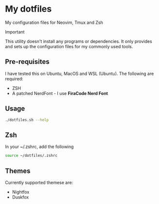 # My dotfiles 
My configuration files for Neovim, Tmux and Zsh

> [!IMPORTANT]  
> This utility doesn't install any programs or dependencies. It only provides and sets up the
> configuration files for my commonly used tools.

## Pre-requisites
I have tested this on Ubuntu, MacOS and WSL (Ubuntu). The following are required:
- ZSH
- A patched NerdFont - I use **FiraCode Nerd Font**

## Usage

```sh
./dotfiles.sh --help
```

## Zsh

In your ~/.zshrc, add the following

```zsh
source ~/dotfiles/.zshrc
```

## Themes
Currently supported themese are:
- Nightfox
- Duskfox
